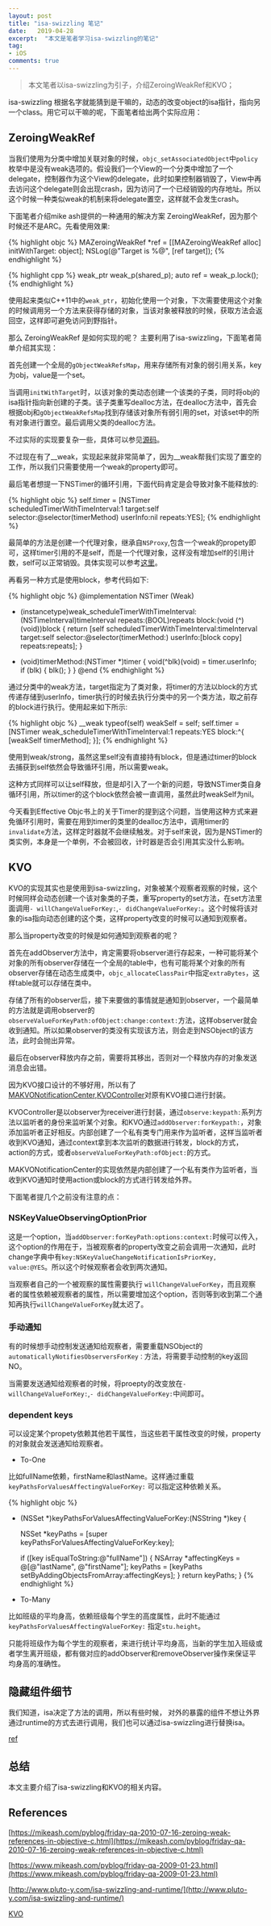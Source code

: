 ```yaml
---
layout: post
title: "isa-swizzling 笔记" 
date:   2019-04-28
excerpt:  "本文是笔者学习isa-swizzling的笔记"
tag:
- iOS
comments: true
---
```


> 本文笔者以isa-swizzling为引子，介绍ZeroingWeakRef和KVO；

isa-swizzling 根据名字就能猜到是干嘛的，动态的改变object的isa指针，指向另一个class。用它可以干嘛的呢，下面笔者给出两个实际应用：

## ZeroingWeakRef

当我们使用为分类中增加关联对象的时候，`objc_setAssociatedObject`中`policy`枚举中是没有weak选项的。假设我们一个View的一个分类中增加了一个delegate，控制器作为这个View的delegate，此时如果控制器销毁了，View中再去访问这个delegate则会出现crash，因为访问了一个已经销毁的内存地址。所以这个时候一种类似weak的机制来将delegate置空，这样就不会发生crash。

下面笔者介绍mike ash提供的一种通用的解决方案 ZeroingWeakRef，因为那个时候还不是ARC。先看使用效果:

{% highlight objc %}
MAZeroingWeakRef *ref = [[MAZeroingWeakRef alloc] initWithTarget: object];
NSLog(@"Target is %@", [ref target]);
{% endhighlight %}

{% highlight cpp %}
weak_ptr<int> weak_p(shared_p);
auto ref = weak_p.lock();
{% endhighlight %}

使用起来类似C++11中的`weak_ptr`，初始化使用一个对象，下次需要使用这个对象的时候调用另一个方法来获得存储的对象，当该对象被释放的时候，获取方法会返回空，这样即可避免访问到野指针。

那么 ZeroingWeakRef 是如何实现的呢？ 主要利用了isa-swizzling，下面笔者简单介绍其实现：

首先创建一个全局的`gObjectWeakRefsMap`，用来存储所有对象的弱引用关系，key为obj，value是一个set。

当调用`initWithTarget`时，以该对象的类动态创建一个该类的子类，同时将obj的isa指针指向新创建的子类。该子类重写dealloc方法，在dealloc方法中，首先会根据obj和`gObjectWeakRefsMap`找到存储该对象所有弱引用的set，对该set中的所有对象进行置空。最后调用父类的dealloc方法。

不过实际的实现要复杂一些，具体可以参见[源码](https://github.com/mikeash/MAZeroingWeakRef)。

不过现在有了__weak，实现起来就非常简单了，因为__weak帮我们实现了置空的工作，所以我们只需要使用一个weak的property即可。

最后笔者想提一下NSTimer的循环引用，下面代码肯定是会导致对象不能释放的:

{% highlight objc %}
self.timer = [NSTimer scheduledTimerWithTimeInterval:1 target:self selector:@selector(timerMethod) userInfo:nil repeats:YES];
{% endhighlight %}

最简单的方法是创建一个代理对象，继承自`NSProxy`,包含一个weak的propety即可，这样timer引用的不是self，而是一个代理对象，这样没有增加self的引用计数，self可以正常销毁。具体实现可以参考[这里](https://github.com/ibireme/YYKit/blob/master/YYKit/Utility/YYWeakProxy.m)。

再看另一种方式是使用block，参考代码如下:

{% highlight objc %}
@implementation NSTimer (Weak)
+ (instancetype)weak_scheduleTimerWithTimeInterval:(NSTimeInterval)timeInterval repeats:(BOOL)repeats block:(void (^)(void))block {
    return [self scheduledTimerWithTimeInterval:timeInterval target:self selector:@selector(timerMethod:) userInfo:[block copy] repeats:repeats];
}

+ (void)timerMethod:(NSTimer *)timer {
    void(^blk)(void) = timer.userInfo;
    if (blk) {
        blk();
    }
}
@end
{% endhighlight %}

通过分类中的weak方法，target指定为了类对象，将timer的方法以block的方式传递存储到userInfo，timer执行的时候去执行分类中的另一个类方法，取之前存的block进行执行。使用起来如下所示:

{% highlight objc %}
 __weak typeof(self) weakSelf = self;
self.timer = [NSTimer weak_scheduleTimerWithTimeInterval:1 repeats:YES block:^{
    [weakSelf timerMethod];
}];
{% endhighlight %}

使用到weak/strong，虽然这里self没有直接持有block，但是通过timer的block去捕获到self依然会导致循环引用，所以需要weak。

这种方式同样可以让self释放，但是却引入了一个新的问题，导致NSTimer类自身循环引用，所以timer的这个block依然会被一直调用，虽然此时weakSelf为nil。

今天看到Effective Objc书上的关于Timer的提到这个问题，当使用这种方式来避免循环引用时，需要在用到timer的类里的dealloc方法中，调用timer的`invalidate`方法，这样定时器就不会继续触发。对于self来说，因为是NSTimer的类实例，本身是一个单例，不会被回收，计时器是否会引用其实没什么影响。

## KVO

KVO的实现其实也是使用到isa-swizzling，对象被某个观察者观察的时候，这个时候同样会动态创建一个该对象类的子类，重写property的set方法，在set方法里面调用`- willChangeValueForKey:`,`- didChangeValueForKey:`。这个时候将该对象的isa指向动态创建的这个类，这样property改变的时候可以通知到观察者。

那么当property改变的时候是如何通知到观察者的呢？

首先在addObserver方法中，肯定需要将observer进行存起来，一种可能将某个对象的所有observer存储在一个全局的table中，也有可能将某个对象的所有observer存储在动态生成类中，`objc_allocateClassPair`中指定`extraBytes`，这样table就可以存储在类中。

存储了所有的observer后，接下来要做的事情就是通知到observer，一个最简单的方法就是调用observer的`observeValueForKeyPath:ofObject:change:context:`方法，这样observer就会收到通知。所以如果observer的类没有实现该方法，则会走到NSObject的该方法，此时会抛出异常。

最后在observer释放内存之前，需要将其移出，否则对一个释放内存的对象发送消息会出错。

因为KVO接口设计的不够好用，所以有了[MAKVONotificationCenter](https://github.com/mikeash/MAKVONotificationCenter),[KVOController](https://github.com/facebook/KVOController)对原有KVO接口进行封装。

KVOController是以observer为receiver进行封装，通过`observe:keypath:`系列方法以监听者的身份来监听某个对象。和KVO通过`addObserver:forKeypath:`，对象添加监听者正好相反。内部创建了一个私有类专门用来作为监听者，这样当监听者收到KVO通知，通过context拿到本次监听的数据进行转发，block的方式，action的方式，或者`observeValueForKeyPath:ofObject:`的方式。

MAKVONotificationCenter的实现依然是内部创建了一个私有类作为监听者，当收到KVO通知时使用action或block的方式进行转发给外界。

下面笔者提几个之前没有注意的点：

### NSKeyValueObservingOptionPrior

这是一个option，当`addObserver:forKeyPath:options:context:`时候可以传入，这个option的作用在于，当被观察者的property改变之前会调用一次通知，此时change字典中有`key:NSKeyValueChangeNotificationIsPriorKey, value:@YES`。所以这个时候观察者会收到两次通知。

当观察者自己的一个被观察的属性需要执行 `willChangeValueForKey`，而且观察者的属性依赖被观察者的属性，所以需要增加这个option，否则等到收到第二个通知再执行`willChangeValueForKey`就太迟了。

### 手动通知

有的时候想手动控制发送通知给观察者，需要重载NSObject的`automaticallyNotifiesObserversForKey：`方法，将需要手动控制的key返回NO。

当需要发送通知给观察者的时候，将proepty的改变放在`- willChangeValueForKey:`,`- didChangeValueForKey:`中间即可。

### dependent keys

可以设定某个propety依赖其他若干属性，当这些若干属性改变的时候，property的对象就会发送通知给观察者。

- To-One 

比如fullName依赖，firstName和lastName。这样通过重载`keyPathsForValuesAffectingValueForKey:` 可以指定这种依赖关系。

{% highlight objc %}
+ (NSSet *)keyPathsForValuesAffectingValueForKey:(NSString *)key {
 
    NSSet *keyPaths = [super keyPathsForValuesAffectingValueForKey:key];
 
    if ([key isEqualToString:@"fullName"]) {
        NSArray *affectingKeys = @[@"lastName", @"firstName"];
        keyPaths = [keyPaths setByAddingObjectsFromArray:affectingKeys];
    }
    return keyPaths;
}
{% endhighlight %}

- To-Many

比如班级的平均身高，依赖班级每个学生的高度属性，此时不能通过`keyPathsForValuesAffectingValueForKey:` 指定`stu.height`。

只能将班级作为每个学生的观察者，来进行统计平均身高，当新的学生加入班级或者学生离开班级，都有做对应的addObserver和removeObserver操作来保证平均身高的准确性。

## 隐藏组件细节

我们知道，isa决定了方法的调用，所以有些时候， 对外的暴露的组件不想让外界通过runtime的方式去进行调用，我们也可以通过isa-swizzling进行替换isa。

[ref](https://www.jianshu.com/p/b5c940f6d80d)

## 总结

本文主要介绍了isa-swizzling和KVO的相关内容。

## References

[https://mikeash.com/pyblog/friday-qa-2010-07-16-zeroing-weak-references-in-objective-c.html](https://mikeash.com/pyblog/friday-qa-2010-07-16-zeroing-weak-references-in-objective-c.html)

[https://www.mikeash.com/pyblog/friday-qa-2009-01-23.html](https://www.mikeash.com/pyblog/friday-qa-2009-01-23.html)

[http://www.pluto-y.com/isa-swizzling-and-runtime/](http://www.pluto-y.com/isa-swizzling-and-runtime/)

[KVO](https://developer.apple.com/library/archive/documentation/Cocoa/Conceptual/KeyValueObserving/Articles/KVOImplementation.html#//apple_ref/doc/uid/20002307-BAJEAIEE)
